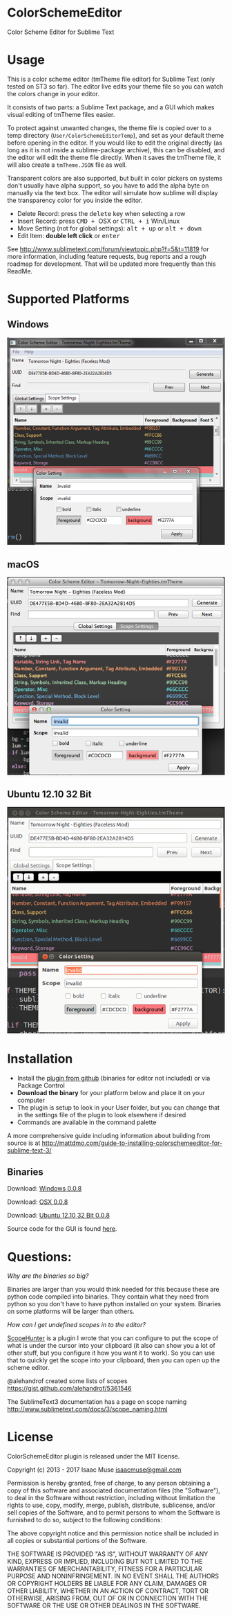 ColorSchemeEditor
=================

Color Scheme Editor for Sublime Text

# Usage

This is a color scheme editor (tmTheme file editor) for Sublime Text (only tested on ST3 so far). The editor live edits your theme file so you can watch the colors change in your editor.

It consists of two parts: a Sublime Text package, and a GUI which makes visual editing of tmTheme files easier.

To protect against unwanted changes, the theme file is copied over to a temp directory (```User/ColorSchemeEditorTemp```), and set as your default theme before opening in the editor. If you would like to edit the original directly (as long as it is not inside a sublime-package archive), this can be disabled, and the editor will edit the theme file directly. When it saves the tmTheme file, it will also create a ```tmTheme.JSON``` file as well.

Transparent colors are also supported, but built in color pickers on systems don't usually have alpha support, so you have to add the alpha byte on manually via the text box. The editor will simulate how sublime will display the transparency color for you inside the editor.

* Delete Record: press the <kbd>delete</kbd> key when selecting a row
* Insert Record: press <kbd>CMD + </kbd> OSX or <kbd>CTRL + i</kbd> Win/Linux
* Move Setting (not for global settings): <kbd>alt + up</kbd>   or <kbd>alt + down</kbd>
* Edit Item: **double left click**  or <kbd>enter</kbd>

See http://www.sublimetext.com/forum/viewtopic.php?f=5&t=11819 for more information, including feature requests, bug reports and a rough roadmap for development. That will be updated more frequently than this ReadMe.

# Supported Platforms
## Windows

![Windows](https://github.com/facelessuser/subclrschm/blob/master/docs/src/markdown/images/CSE_WIN.png)

## macOS

![macOS](https://github.com/facelessuser/subclrschm/blob/master/docs/src/markdown/images/CSE_OSX.png)

## Ubuntu 12.10 32 Bit

![Linux](https://github.com/facelessuser/subclrschm/blob/master/docs/src/markdown/images/CSE_NIX.png)

# Installation

* Install the [plugin from github](github.com/facelessuser/ColorSchemeEditor) (binaries for editor not included) or via Package Control
* **Download the binary** for your platform below and place it on your computer 
 * The plugin is setup to look in your User folder, but you can change that in the settings file of the plugin to look elsewhere if desired
* Commands are available in the command palette

A more comprehensive guide including information about building from source is at <http://mattdmo.com/guide-to-installing-colorschemeeditor-for-sublime-text-3/>

## Binaries

Download: [Windows 0.0.8](https://dl.dropboxusercontent.com/u/342698/ColorSchemeEditor/subclrschm_win_0.0.8.zip)
  
Download: [OSX 0.0.8](https://dl.dropboxusercontent.com/u/342698/ColorSchemeEditor/subclrschm_osx_0.0.8.zip)
  
Download: [Ubuntu 12.10 32 Bit 0.0.8](https://dl.dropboxusercontent.com/u/342698/ColorSchemeEditor/subclrschm_UBU_0.0.8.zip)

Source code for the GUI is found [here](https://github.com/facelessuser/subclrschm).

# Questions:

_Why are the binaries so big?_  

Binaries are larger than you would think needed for this because these are python code compiled into binaries. They contain what they need from python so you don't have to have python installed on your system. Binaries on some platforms will be larger than others.

_How can I get undefined scopes in to the editor?_

[ScopeHunter](https://github.com/facelessuser/ScopeHunter) is a plugin I wrote that you can configure to put the scope of what is under the cursor into your clipboard (it also can show you a lot of other stuff, but you configure it how you want it to work). So you can use that to quickly get the scope into your clipboard, then you can open up the scheme editor.

@alehandrof created some lists of scopes https://gist.github.com/alehandrof/5361546

The SublimeText3 documentation has a page on scope naming http://www.sublimetext.com/docs/3/scope_naming.html


# License
ColorSchemeEditor plugin is released under the MIT license.

Copyright (c) 2013 - 2017 Isaac Muse <isaacmuse@gmail.com>

Permission is hereby granted, free of charge, to any person obtaining a copy of this software and associated documentation files (the "Software"), to deal in the Software without restriction, including without limitation the rights to use, copy, modify, merge, publish, distribute, sublicense, and/or sell copies of the Software, and to permit persons to whom the Software is furnished to do so, subject to the following conditions:

The above copyright notice and this permission notice shall be included in all copies or substantial portions of the Software.

THE SOFTWARE IS PROVIDED "AS IS", WITHOUT WARRANTY OF ANY KIND, EXPRESS OR IMPLIED, INCLUDING BUT NOT LIMITED TO THE WARRANTIES OF MERCHANTABILITY, FITNESS FOR A PARTICULAR PURPOSE AND NONINFRINGEMENT. IN NO EVENT SHALL THE AUTHORS OR COPYRIGHT HOLDERS BE LIABLE FOR ANY CLAIM, DAMAGES OR OTHER LIABILITY, WHETHER IN AN ACTION OF CONTRACT, TORT OR OTHERWISE, ARISING FROM, OUT OF OR IN CONNECTION WITH THE SOFTWARE OR THE USE OR OTHER DEALINGS IN THE SOFTWARE.
